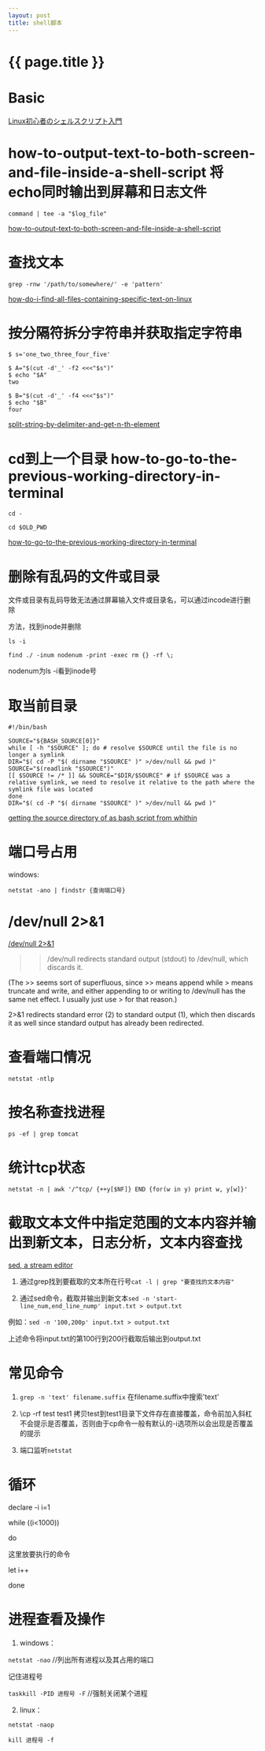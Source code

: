 ```yaml
---
layout: post
title: shell脚本
---
```

{{ page.title }}
================

# Basic

[Linux初心者のシェルスクリプト入門](https://qiita.com/lrf141/items/6c01d2f7afff79cd7286)

# how-to-output-text-to-both-screen-and-file-inside-a-shell-script 将echo同时输出到屏幕和日志文件

```
command | tee -a "$log_file"
```

[how-to-output-text-to-both-screen-and-file-inside-a-shell-script](https://unix.stackexchange.com/questions/80707/how-to-output-text-to-both-screen-and-file-inside-a-shell-script)

# 查找文本

```
grep -rnw '/path/to/somewhere/' -e 'pattern'
```

[how-do-i-find-all-files-containing-specific-text-on-linux](https://stackoverflow.com/questions/16956810/how-do-i-find-all-files-containing-specific-text-on-linux)

# 按分隔符拆分字符串并获取指定字符串

```
$ s='one_two_three_four_five'

$ A="$(cut -d'_' -f2 <<<"$s")"
$ echo "$A"
two

$ B="$(cut -d'_' -f4 <<<"$s")"
$ echo "$B"
four
```

[split-string-by-delimiter-and-get-n-th-element](https://unix.stackexchange.com/questions/312280/split-string-by-delimiter-and-get-n-th-element)

# cd到上一个目录 how-to-go-to-the-previous-working-directory-in-terminal

`cd -`

`cd $OLD_PWD`

[how-to-go-to-the-previous-working-directory-in-terminal](https://unix.stackexchange.com/questions/81224/how-to-go-to-the-previous-working-directory-in-terminal)

# 删除有乱码的文件或目录

文件或目录有乱码导致无法通过屏幕输入文件或目录名，可以通过incode进行删除

方法，找到inode并删除

`ls -i`

`find ./ -inum nodenum -print -exec rm {} -rf \;`

nodenum为ls -i看到inode号

# 取当前目录

    #!/bin/bash

    SOURCE="${BASH_SOURCE[0]}"
    while [ -h "$SOURCE" ]; do # resolve $SOURCE until the file is no longer a symlink
    DIR="$( cd -P "$( dirname "$SOURCE" )" >/dev/null && pwd )"
    SOURCE="$(readlink "$SOURCE")"
    [[ $SOURCE != /* ]] && SOURCE="$DIR/$SOURCE" # if $SOURCE was a relative symlink, we need to resolve it relative to the path where the symlink file was located
    done
    DIR="$( cd -P "$( dirname "$SOURCE" )" >/dev/null && pwd )"

[getting the source directory of as bash script from whithin](https://stackoverflow.com/questions/59895/getting-the-source-directory-of-a-bash-script-from-within)

# 端口号占用

windows:

`netstat -ano | findstr {查询端口号}`

# /dev/null 2>&1

[/dev/null 2>&1](http://stackoverflow.com/questions/10508843/what-is-dev-null-21)

>> /dev/null redirects standard output (stdout) to /dev/null, which discards it.

(The >> seems sort of superfluous, since >> means append while > means truncate and write, and either appending to or writing to /dev/null has the same net effect. I usually just use > for that reason.)

2>&1 redirects standard error (2) to standard output (1), which then discards it as well since standard output has already been redirected.

# 查看端口情况

`netstat -ntlp`

# 按名称查找进程

`ps -ef | grep tomcat`

# 统计tcp状态

`netstat -n | awk '/^tcp/ {++y[$NF]} END {for(w in y) print w, y[w]}'`

# 截取文本文件中指定范围的文本内容并输出到新文本，日志分析，文本内容查找

[sed, a stream editor](https://www.gnu.org/software/sed/manual/sed.html)

1. 通过grep找到要截取的文本所在行号`cat -l | grep "要查找的文本内容"`

2. 通过sed命令，截取并输出到新文本`sed -n 'start-line_num,end_line_nump' input.txt > output.txt`

例如：`sed -n '100,200p' input.txt > output.txt`

上述命令将input.txt的第100行到200行截取后输出到output.txt

# 常见命令

1. `grep -n 'text' filename.suffix` 在filename.suffix中搜索'text'

2. \cp -rf test test1 拷贝test到test1目录下文件存在直接覆盖，命令前加入斜杠不会提示是否覆盖，否则由于cp命令一般有默认的-i选项所以会出现是否覆盖的提示

3. 端口监听`netstat`

# 循环

declare -i i=1

while ((i<1000))

do

  这里放要执行的命令
  
  let i++
  
done

# 进程查看及操作

1. windows：

`netstat -nao` //列出所有进程以及其占用的端口

记住进程号

`taskkill -PID 进程号 -F`  //强制关闭某个进程

2. linux：

`netstat -naop`

`kill 进程号 -f`
